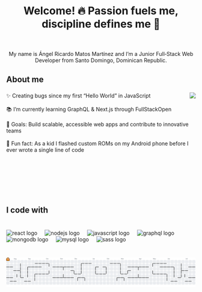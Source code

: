 <br clear="both">

<h1 align="center">Welcome! 🔥 Passion fuels me, discipline defines me 💪</h1>

###

<br clear="both">

<p align="center">My name is Ángel Ricardo Matos Martínez and I’m a Junior Full‑Stack Web Developer from Santo Domingo, Dominican Republic.</p>

###

<h2 align="left">About me</h2>

###

<img align="right" height="270" src="https://camo.githubusercontent.com/4f8ea7bf8c207c4af40185e1954741322b7bcdcebbeb8355f216d187fc61132f/68747470733a2f2f692e67697068792e636f6d2f6d656469612f76312e59326c6b505463354d4749334e6a45784f4735704e327430596a52684d47593063574a364d3355354e444a7a636e467061576335615770314e544d304f485a324d6d5a684d435a6c634431324d563970626e526c636d35686246396e61575a66596e6c666157516d593351395a772f3130355450546c467271615731472f67697068792e676966"  />

###

<p align="left">✨ Creating bugs since my first “Hello World” in JavaScript<br><br>📚 I’m currently learning GraphQL & Next.js through FullStackOpen<br><br>🎯 Goals: Build scalable, accessible web apps and contribute to innovative teams<br><br>🎲 Fun fact: As a kid I flashed custom ROMs on my Android phone before I ever wrote a single line of code</p>

###

<br clear="both">

<h2 align="left">I code with</h2>

###

<br clear="both">

<div align="left">
  <img src="https://cdn.jsdelivr.net/gh/devicons/devicon/icons/react/react-original.svg" height="40" alt="react logo"  />
  <img width="12" />
  <img src="https://cdn.jsdelivr.net/gh/devicons/devicon/icons/nodejs/nodejs-original.svg" height="40" alt="nodejs logo"  />
  <img width="12" />
  <img src="https://cdn.jsdelivr.net/gh/devicons/devicon/icons/javascript/javascript-original.svg" height="40" alt="javascript logo"  />
  <img width="12" />
  <img src="https://cdn.jsdelivr.net/gh/devicons/devicon/icons/graphql/graphql-plain.svg" height="40" alt="graphql logo"  />
  <img width="12" />
  <img src="https://cdn.jsdelivr.net/gh/devicons/devicon/icons/mongodb/mongodb-original.svg" height="40" alt="mongodb logo"  />
  <img width="12" />
  <img src="https://cdn.jsdelivr.net/gh/devicons/devicon/icons/mysql/mysql-original.svg" height="40" alt="mysql logo"  />
  <img width="12" />
  <img src="https://cdn.jsdelivr.net/gh/devicons/devicon/icons/sass/sass-original.svg" height="40" alt="sass logo"  />
</div>

###

<br clear="both">

<picture>
  <source media="(prefers-color-scheme: dark)" srcset="https://raw.githubusercontent.com/Angelrmatoz/Angelrmatoz/output/pacman-contribution-graph-dark.svg">
  <source media="(prefers-color-scheme: light)" srcset="https://raw.githubusercontent.com/Angelrmatoz/Angelrmatoz/output/pacman-contribution-graph.svg">
  <img alt="pacman contribution graph" src="https://raw.githubusercontent.com/Angelrmatoz/Angelrmatoz/output/pacman-contribution-graph.svg">
</picture>

###
